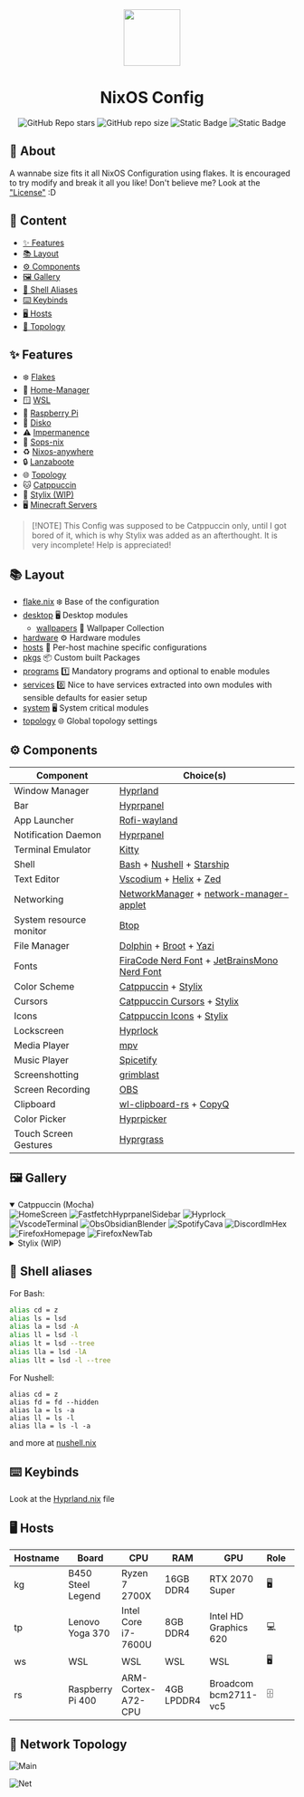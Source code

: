 <div align="center"><img src="./assets/nix.svg" width="100px" /></div>

<h1 align="center">NixOS Config</h1>

<div align="center">

![GitHub Repo stars](https://img.shields.io/github/stars/KP64/nixos-config?style=for-the-badge&logo=starship&logoColor=%23cad3f5&labelColor=%23181825&color=%2311111B&link=https%3A%2F%2Fgithub.com%2FKP64%2Fnixos-config)
![GitHub repo size](https://img.shields.io/github/repo-size/KP64/nixos-config?style=for-the-badge&logo=github&logoColor=%23cad3f5&labelColor=%23181825&color=%2311111B&link=github.com%2FKP64%2Fnixos-config)
![Static Badge](https://img.shields.io/badge/nixos-unstable-blue?style=for-the-badge&logo=nixos&logoColor=%23cad3f5&labelColor=%23181825&color=%2311111B&link=https%3A%2F%2Fgithub.com%2FKP64%2Fnixos-config)
![Static Badge](https://img.shields.io/badge/unlicense-%2311111b?style=for-the-badge&logo=unlicense&logoColor=%23cdd6f4&labelColor=%23181825)

</div>

## 📝 About

A wannabe size fits it all NixOS Configuration using flakes.
It is encouraged to try modify and break it all you like!
Don't believe me? Look at the ["License"](./UNLICENSE) :D

## 📖 Content

- [✨ Features](#-features)
- [📚 Layout](#-layout)
- [⚙️ Components](#%EF%B8%8F-components)
- [🖼️ Gallery](#%EF%B8%8F-gallery)
- [🐚 Shell Aliases](#-shell-aliases)
- [⌨️ Keybinds](#%EF%B8%8F-keybinds)
- [🖥️ Hosts](#%EF%B8%8F%EF%B8%8F-hosts)
- [👀 Topology](#-network-topology)

## ✨ Features

- ❄️ [Flakes](https://nixos.wiki/wiki/flakes)
- 🏡 [Home-Manager](https://github.com/nix-community/home-manager)
- 🪟 [WSL](https://github.com/nix-community/NixOS-WSL)
- 🥧 [Raspberry Pi](https://github.com/nix-community/raspberry-pi-nix)
- 💽 [Disko](https://github.com/nix-community/disko)
- ⚠️ [Impermanence](https://github.com/nix-community/impermanence)
- 🔐 [Sops-nix](https://github.com/Mic92/sops-nix)
- ♻️ [Nixos-anywhere](https://github.com/nix-community/nixos-anywhere)
- 🔒 [Lanzaboote](https://github.com/nix-community/lanzaboote)
- 🌐 [Topology](https://github.com/oddlama/nix-topology)
- 🐱 [Catppuccin](https://github.com/catppuccin/nix)
- 💈 [Stylix (WIP)](https://github.com/danth/stylix)
- 🖥️ [Minecraft Servers](https://github.com/Infinidoge/nix-minecraft)

> \[!NOTE\]
> This Config was supposed to be Catppuccin only, until I got bored of it,
> which is why Stylix was added as an afterthought. It is very incomplete!
> Help is appreciated!

## 📚 Layout

- [flake.nix](./flake.nix) ❄️ Base of the configuration
- [desktop](./desktop) 🖥️ Desktop modules
  - [wallpapers](./desktop/wallpapers) 🌄 Wallpaper Collection
- [hardware](./hardware) ⚙️ Hardware modules
- [hosts](./hosts) 👻 Per-host machine specific configurations
- [pkgs](./pkgs) 📦 Custom built Packages
- [programs](./programs) 1️⃣ Mandatory programs and optional to enable modules
- [services](./services) 0️⃣ Nice to have services extracted into own modules with sensible defaults for easier setup
- [system](./system) 🖥️ System critical modules
- [topology](./topology) 🌐 Global topology settings

## ⚙️ Components

| Component               | Choice(s)                                                                                                                                        |
| ----------------------- | ------------------------------------------------------------------------------------------------------------------------------------------------ |
| Window Manager          | [Hyprland](https://github.com/hyprwm/Hyprland)                                                                                                   |
| Bar                     | [Hyprpanel](https://github.com/Jas-SinghFSU/HyprPanel)                                                                                           |
| App Launcher            | [Rofi-wayland](https://github.com/lbonn/rofi)                                                                                                    |
| Notification Daemon     | [Hyprpanel](https://github.com/Jas-SinghFSU/HyprPanel)                                                                                           |
| Terminal Emulator       | [Kitty](https://github.com/kovidgoyal/kitty)                                                                                                     |
| Shell                   | [Bash](https://www.gnu.org/software/bash/) + [Nushell](https://github.com/nushell/nushell) + [Starship](https://github.com/starship/starship)    |
| Text Editor             | [Vscodium](https://github.com/VSCodium/vscodium) + [Helix](https://github.com/helix-editor/helix) + [Zed](https://github.com/zed-industries/zed) |
| Networking              | [NetworkManager](https://networkmanager.dev/) + [network-manager-applet](https://gitlab.gnome.org/GNOME/network-manager-applet)                  |
| System resource monitor | [Btop](https://github.com/aristocratos/btop)                                                                                                     |
| File Manager            | [Dolphin](https://invent.kde.org/system/dolphin) + [Broot](https://github.com/Canop/broot) + [Yazi](https://github.com/sxyazi/yazi)              |
| Fonts                   | [FiraCode Nerd Font](https://github.com/ryanoasis/nerd-fonts) + [JetBrainsMono Nerd Font](https://github.com/ryanoasis/nerd-fonts)               |
| Color Scheme            | [Catppuccin](https://github.com/catppuccin/nix) + [Stylix](https://github.com/danth/stylix)                                                      |
| Cursors                 | [Catppuccin Cursors](https://github.com/catppuccin/nix) + [Stylix](https://github.com/danth/stylix)                                              |
| Icons                   | [Catppuccin Icons](https://github.com/catppuccin/nix) + [Stylix](https://github.com/danth/stylix)                                                |
| Lockscreen              | [Hyprlock](https://github.com/hyprwm/hyprlock)                                                                                                   |
| Media Player            | [mpv](https://github.com/mpv-player/mpv)                                                                                                         |
| Music Player            | [Spicetify](https://spicetify.app/)                                                                                                              |
| Screenshotting          | [grimblast](https://github.com/hyprwm/contrib/tree/main/grimblast)                                                                               |
| Screen Recording        | [OBS](https://github.com/obsproject/obs-studio)                                                                                                  |
| Clipboard               | [wl-clipboard-rs](https://github.com/YaLTeR/wl-clipboard-rs) + [CopyQ](https://github.com/hluk/CopyQ)                                            |
| Color Picker            | [Hyprpicker](https://github.com/hyprwm/hyprpicker)                                                                                               |
| Touch Screen Gestures   | [Hyprgrass](https://github.com/horriblename/hyprgrass)                                                                                           |

## 🖼️ Gallery

<details open>
<summary>Catppuccin (Mocha)</summary>
<img alt="HomeScreen" src="./assets/gallery/catppuccin/HomeScreen.png" />
<img alt="FastfetchHyprpanelSidebar" src="./assets/gallery/catppuccin/FastfetchHyprpanelSidebar.png" />
<img alt="Hyprlock" src="./assets/gallery/catppuccin/Hyprlock.png" />
<img alt="VscodeTerminal" src="./assets/gallery/catppuccin/VscodeTerminal.png" />
<img alt="ObsObsidianBlender" src="./assets/gallery/catppuccin/ObsObsidianBlender.png" />
<img alt="SpotifyCava" src="./assets/gallery/catppuccin/SpotifyCava.png" />
<img alt="DiscordImHex" src="./assets/gallery/catppuccin/DiscordImHex.png"/>
<img alt="FirefoxHomepage" src="./assets/gallery/catppuccin/FirefoxHomepage.png" />
<img alt="FirefoxNewTab" src="./assets/gallery/catppuccin/FirefoxNewTab.png" />
</details>

<!-- TODO: Stylix -->

<details>
<summary>Stylix (WIP)</summary>
<p>Nothing to See yet :)</p>
</details>

## 🐚 Shell aliases

For Bash:

```sh
alias cd = z
alias ls = lsd
alias la = lsd -A
alias ll = lsd -l
alias lt = lsd --tree
alias lla = lsd -lA
alias llt = lsd -l --tree
```

For Nushell:

```nu
alias cd = z
alias fd = fd --hidden
alias la = ls -a
alias ll = ls -l
alias lla = ls -l -a
```

and more at [nushell.nix](./programs/cli/shells/nushell.nix)

## ⌨️ Keybinds

Look at the [Hyprland.nix](./desktop/hypr/hyprland.nix) file

## ️🖥️ Hosts

| Hostname | Board             | CPU                 | RAM        | GPU                   | Role | OS  |
| -------- | ----------------- | ------------------- | ---------- | --------------------- | ---- | --- |
| kg       | B450 Steel Legend | Ryzen 7 2700X       | 16GB DDR4  | RTX 2070 Super        | 🖥️   | ❄️  |
| tp       | Lenovo Yoga 370   | Intel Core i7-7600U | 8GB DDR4   | Intel HD Graphics 620 | 💻   | ❄️  |
| ws       | WSL               | WSL                 | WSL        | WSL                   | 🖥️   | ❄️  |
| rs       | Raspberry Pi 400  | ARM-Cortex-A72-CPU  | 4GB LPDDR4 | Broadcom bcm2711-vc5  | 🗄️   | ❄️  |

## 👀 Network Topology

![Main](./assets/topology/main.svg)

![Net](./assets/topology/network.svg)
